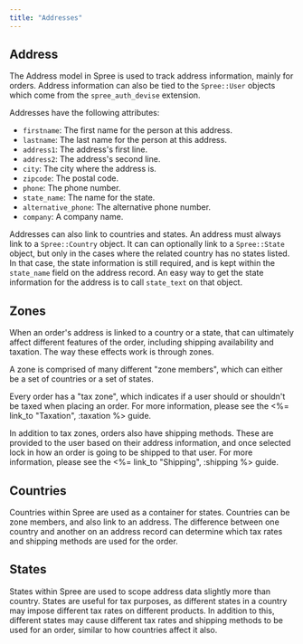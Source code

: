 ```yaml
---
title: "Addresses"
---
```


## Address

The Address model in Spree is used to track address information, mainly for
orders. Address information can also be tied to the `Spree::User` objects which
come from the `spree_auth_devise` extension.

Addresses have the following attributes:

* `firstname`: The first name for the person at this address.
* `lastname`: The last name for the person at this address.
* `address1`: The address's first line.
* `address2`: The address's second line.
* `city`: The city where the address is.
* `zipcode`: The postal code.
* `phone`: The phone number.
* `state_name`: The name for the state.
* `alternative_phone`: The alternative phone number.
* `company`: A company name.

Addresses can also link to countries and states. An address must always link to
a `Spree::Country` object. It can can optionally link to a `Spree::State` object,
but only in the cases where the related country has no states listed. In that
case, the state information is still required, and is kept within the
`state_name` field on the address record. An easy way to get the state information
 for the address is to call `state_text` on that object.

## Zones

When an order's address is linked to a country or a state, that can ultimately
affect different features of the order, including shipping availability and
taxation. The way these effects work is through zones.

A zone is comprised of many different "zone members", which can either be a
set of countries or a set of states.

Every order has a "tax zone", which indicates if a user should or shouldn't be
taxed when placing an order. For more information, please see the <%= link_to "Taxation", :taxation %> guide.

In addition to tax zones, orders also have shipping methods. These are provided
to the user based on their address information, and once selected lock in how an
order is going to be shipped to that user. For more information, please see the
<%= link_to "Shipping", :shipping %> guide.

## Countries

Countries within Spree are used as a container for states. Countries can be zone
members, and also link to an address. The difference between one country and
another on an address record can determine which tax rates and shipping methods
are used for the order.

## States

States within Spree are used to scope address data slightly more than country.
States are useful for tax purposes, as different states in a country may impose
different tax rates on different products. In addition to this, different states
may cause different tax rates and shipping methods to be used for an order,
similar to how countries affect it also.


